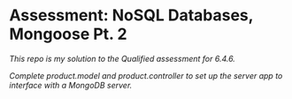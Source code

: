 # Assessment: NoSQL Databases, Mongoose Pt. 2

*This repo is my solution to the Qualified assessment for 6.4.6.*

*Complete product.model and product.controller to set up the server app to interface with a MongoDB server.*
